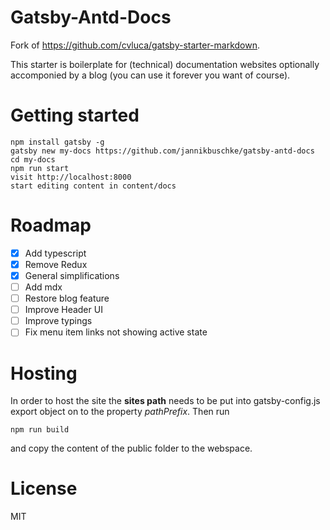 # Gatsby-Antd-Docs

Fork of https://github.com/cvluca/gatsby-starter-markdown.

This starter is boilerplate for (technical) documentation websites optionally accomponied by a blog (you can use it forever you want of course).

# Getting started

```
npm install gatsby -g
gatsby new my-docs https://github.com/jannikbuschke/gatsby-antd-docs
cd my-docs
npm run start
visit http://localhost:8000
start editing content in content/docs
```

# Roadmap

- [x] Add typescript
- [x] Remove Redux
- [x] General simplifications
- [ ] Add mdx
- [ ] Restore blog feature
- [ ] Improve Header UI
- [ ] Improve typings
- [ ] Fix menu item links not showing active state

# Hosting

In order to host the site the **sites path** needs to be put into gatsby-config.js export object on to the property _pathPrefix_. Then run

```
npm run build
```

and copy the content of the public folder to the webspace.

# License

MIT
